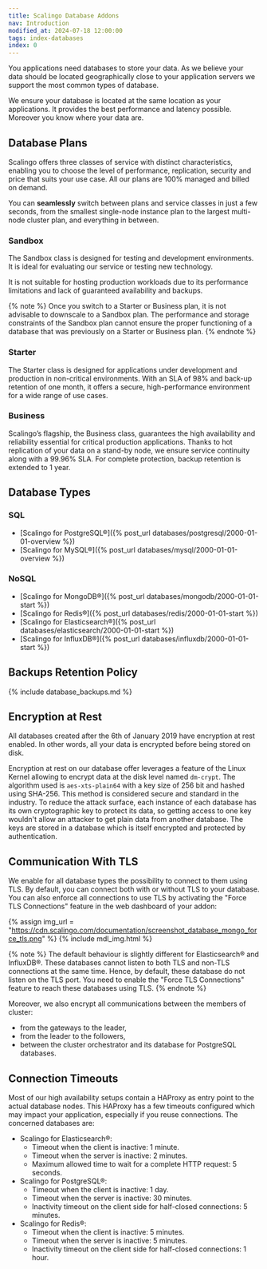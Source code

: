 ```yaml
---
title: Scalingo Database Addons
nav: Introduction
modified_at: 2024-07-18 12:00:00
tags: index-databases
index: 0
---
```


You applications need databases to store your data. As we believe your data
should be located geographically close to your application servers we support
the most common types of database.

We ensure your database is located at the same location as your applications.
It provides the best performance and latency possible. Moreover you know where
your data are.

## Database Plans

Scalingo offers three classes of service with distinct characteristics, enabling you to choose the level of performance, replication, security and price that suits your use case. All our plans are 100% managed and billed on demand.

You can **seamlessly** switch between plans and service classes in just a few seconds, from the smallest single-node instance plan to the largest multi-node cluster plan, and everything in between.

### Sandbox

The Sandbox class is designed for testing and development environments. It is ideal for evaluating our service or testing new technology.

It is not suitable for hosting production workloads due to its performance limitations and lack of guaranteed availability and backups.

{% note %}
Once you switch to a Starter or Business plan, it is not advisable to downscale to a Sandbox plan. The performance and storage constraints of the Sandbox plan cannot ensure the proper functioning of a database that was previously on a Starter or Business plan.
{% endnote %}

### Starter

The Starter class is designed for applications under development and production in non-critical environments. With an SLA of 98% and back-up retention of one month, it offers a secure, high-performance environment for a wide range of use cases.

### Business

Scalingo’s flagship, the Business class, guarantees the high availability and reliability essential for critical production applications. Thanks to hot replication of your data on a stand-by node, we ensure service continuity along with a 99.96% SLA. For complete protection, backup retention is extended to 1 year.

## Database Types

### SQL

* [Scalingo for PostgreSQL®]({% post_url databases/postgresql/2000-01-01-overview %})
* [Scalingo for MySQL®]({% post_url databases/mysql/2000-01-01-overview %})

### NoSQL

* [Scalingo for MongoDB®]({% post_url databases/mongodb/2000-01-01-start %})
* [Scalingo for Redis®]({% post_url databases/redis/2000-01-01-start %})
* [Scalingo for Elasticsearch®]({% post_url databases/elasticsearch/2000-01-01-start %})
* [Scalingo for InfluxDB®]({% post_url databases/influxdb/2000-01-01-start %})

## Backups Retention Policy

{% include database_backups.md %}

## Encryption at Rest

All databases created after the 6th of January 2019 have encryption at rest
enabled. In other words, all your data is encrypted before being stored on
disk.

Encryption at rest on our database offer leverages a feature of the Linux Kernel
allowing to encrypt data at the disk level named `dm-crypt`. The algorithm used
is `aes-xts-plain64` with a key size of 256 bit and hashed using SHA-256. This
method is considered secure and standard in the industry. To reduce the attack
surface, each instance of each database has its own cryptographic key to protect
its data, so getting access to one key wouldn't allow an attacker to get plain
data from another database. The keys are stored in a database which is itself
encrypted and protected by authentication.

## Communication With TLS

We enable for all database types the possibility to connect to them using TLS.
By default, you can connect both with or without TLS to your database. You can
also enforce all connections to use TLS by activating the "Force TLS
Connections" feature in the web dashboard of your addon:

{% assign img_url = "https://cdn.scalingo.com/documentation/screenshot_database_mongo_force_tls.png" %}
{% include mdl_img.html %}

{% note %}
The default behaviour is slightly different for Elasticsearch® and InfluxDB®.
These databases cannot listen to both TLS and non-TLS connections at the same
time. Hence, by default, these database do not listen on the TLS port. You need
to enable the "Force TLS Connections" feature to reach these databases using
TLS.
{% endnote %}

Moreover, we also encrypt all communications between the members of cluster:

- from the gateways to the leader,
- from the leader to the followers,
- between the cluster orchestrator and its database for PostgreSQL databases.

## Connection Timeouts

Most of our high availability setups contain a HAProxy as entry point to the actual database nodes. This HAProxy has a few timeouts configured which may impact your application, especially if you reuse connections. The concerned databases are:

- Scalingo for Elasticsearch®:
  - Timeout when the client is inactive: 1 minute.
  - Timeout when the server is inactive: 2 minutes.
  - Maximum allowed time to wait for a complete HTTP request: 5 seconds.
- Scalingo for PostgreSQL®:
  - Timeout when the client is inactive: 1 day.
  - Timeout when the server is inactive: 30 minutes.
  - Inactivity timeout on the client side for half-closed connections: 5 minutes.
- Scalingo for Redis®:
  - Timeout when the client is inactive: 5 minutes.
  - Timeout when the server is inactive: 5 minutes.
  - Inactivity timeout on the client side for half-closed connections: 1 hour.
